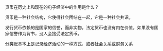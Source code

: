 货币在历史上和现在的电子经济中的作用是什么？

货币是一种社会结构，它使得社会团结在一起，它是一种社会共识。

发行货币依赖的是国家的信誉，而非实物。法定货币也没有内在价值，如果没有国家信誉作为背书，没人会接受法定货币。 

分类账基本上是记录经济活动的一种方式，或者社会关系或财务关系